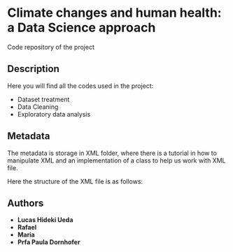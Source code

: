 # Climate changes and human health: a Data Science approach

Code repository of the project

## Description

Here you will find all the codes used in the project:

- Dataset treatment
- Data Cleaning
- Exploratory data analysis

## Metadata

The metadata is storage in XML folder, where there is a tutorial in how to manipulate XML and an implementation of a class to help us work with XML file.

Here the structure of the XML file is as follows:


## Authors

* **Lucas Hideki Ueda**
* **Rafael**
* **Maria**
* **Prfa Paula Dornhofer**
